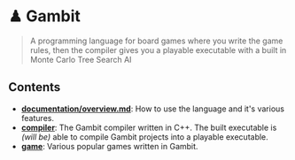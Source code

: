 # ♟ Gambit

> A programming language for board games where you write the game rules, then the compiler gives you a playable executable with a built in Monte Carlo Tree Search AI

## Contents

-   **[documentation/overview.md](documentation/overview.md)**: How to use the language and it's various features.
-   **[compiler](compiler)**: The Gambit compiler written in C++. The built executable is _(will be)_ able to compile Gambit projects into a playable executable.
-   **[game](game)**: Various popular games written in Gambit.
